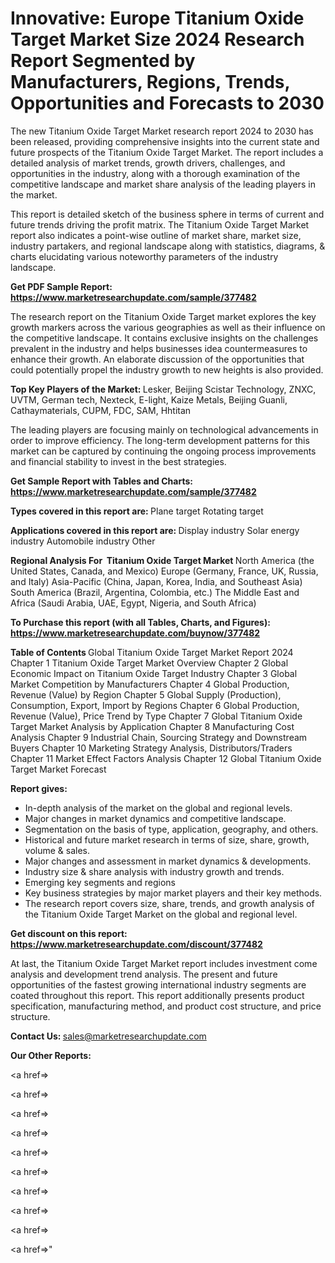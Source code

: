 # Innovative: Europe Titanium Oxide Target Market Size 2024 Research Report Segmented by Manufacturers, Regions, Trends, Opportunities and Forecasts to 2030

The new Titanium Oxide Target Market research report 2024 to 2030 has been released, providing comprehensive insights into the current state and future prospects of the Titanium Oxide Target Market. The report includes a detailed analysis of market trends, growth drivers, challenges, and opportunities in the industry, along with a thorough examination of the competitive landscape and market share analysis of the leading players in the market.

This report is detailed sketch of the business sphere in terms of current and future trends driving the profit matrix. The Titanium Oxide Target Market report also indicates a point-wise outline of market share, market size, industry partakers, and regional landscape along with statistics, diagrams, &amp; charts elucidating various noteworthy parameters of the industry landscape.

<strong><b>Get PDF Sample Report: <a href=https://www.marketresearchupdate.com/sample/377482>https://www.marketresearchupdate.com/sample/377482</a></b></strong>

The research report on the Titanium Oxide Target market explores the key growth markers across the various geographies as well as their influence on the competitive landscape. It contains exclusive insights on the challenges prevalent in the industry and helps businesses idea countermeasures to enhance their growth. An elaborate discussion of the opportunities that could potentially propel the industry growth to new heights is also provided.

<strong><b>Top Key Players of the Market:
</b></strong>Lesker, Beijing Scistar Technology, ZNXC, UVTM, German tech, Nexteck, E-light, Kaize Metals, Beijing Guanli, Cathaymaterials, CUPM, FDC, SAM, Hhtitan<strong><b>
</b></strong>

The leading players are focusing mainly on technological advancements in order to improve efficiency. The long-term development patterns for this market can be captured by continuing the ongoing process improvements and financial stability to invest in the best strategies.

<strong><b>Get Sample Report with Tables and Charts: <a href=https://www.marketresearchupdate.com/sample/377482>https://www.marketresearchupdate.com/sample/377482</a></b></strong>

<strong><b>Types covered in this report are:
</b></strong>Plane target
Rotating target<strong><b>
</b></strong>

<strong><b>Applications covered in this report are:
</b></strong>Display industry
Solar energy industry
Automobile industry
Other<strong><b>
</b></strong>

<strong><b>Regional Analysis For  Titanium Oxide Target Market</b></strong><strong><b>
</b></strong>North America (the United States, Canada, and Mexico)
Europe (Germany, France, UK, Russia, and Italy)
Asia-Pacific (China, Japan, Korea, India, and Southeast Asia)
South America (Brazil, Argentina, Colombia, etc.)
The Middle East and Africa (Saudi Arabia, UAE, Egypt, Nigeria, and South Africa)

<strong><b>To Purchase this report (with all Tables, Charts, and Figures): <a href=https://www.marketresearchupdate.com/buynow/377482>https://www.marketresearchupdate.com/buynow/377482</a></b></strong>

<strong><b>Table of Contents</b></strong><strong><b>
</b></strong>Global Titanium Oxide Target Market Report 2024
Chapter 1 Titanium Oxide Target Market Overview
Chapter 2 Global Economic Impact on Titanium Oxide Target Industry
Chapter 3 Global Market Competition by Manufacturers
Chapter 4 Global Production, Revenue (Value) by Region
Chapter 5 Global Supply (Production), Consumption, Export, Import by Regions
Chapter 6 Global Production, Revenue (Value), Price Trend by Type
Chapter 7 Global Titanium Oxide Target Market Analysis by Application
Chapter 8 Manufacturing Cost Analysis
Chapter 9 Industrial Chain, Sourcing Strategy and Downstream Buyers
Chapter 10 Marketing Strategy Analysis, Distributors/Traders
Chapter 11 Market Effect Factors Analysis
Chapter 12 Global Titanium Oxide Target Market Forecast

<strong><b>Report gives:</b></strong>

- In-depth analysis of the market on the global and regional levels.
- Major changes in market dynamics and competitive landscape.
- Segmentation on the basis of type, application, geography, and others.
- Historical and future market research in terms of size, share, growth, volume &amp; sales.
- Major changes and assessment in market dynamics &amp; developments.
- Industry size &amp; share analysis with industry growth and trends.
- Emerging key segments and regions
- Key business strategies by major market players and their key methods.
- The research report covers size, share, trends, and growth analysis of the Titanium Oxide Target Market on the global and regional level.

<strong><b>Get discount on this report: <a href=https://www.marketresearchupdate.com/discount/377482>https://www.marketresearchupdate.com/discount/377482</a></b></strong>

At last, the Titanium Oxide Target Market report includes investment come analysis and development trend analysis. The present and future opportunities of the fastest growing international industry segments are coated throughout this report. This report additionally presents product specification, manufacturing method, and product cost structure, and price structure.

<strong><b>Contact Us:
</b></strong>sales@marketresearchupdate.com

<strong>Our Other Reports:</strong>

<a href=></a>

<a href=></a>

<a href=></a>

<a href=></a>

<a href=></a>

<a href=></a>

<a href=></a>

<a href=></a>

<a href=></a>

<a href=></a>"
